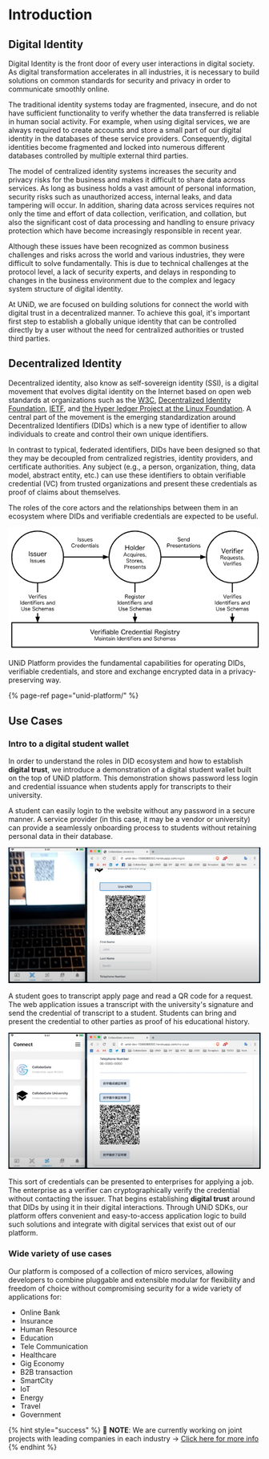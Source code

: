 # Introduction

## Digital Identity

Digital Identity is the front door of every user interactions in digital society. As digital transformation accelerates in all industries, it is necessary to build solutions on common standards for security and privacy in order to communicate smoothly online.

The traditional identity systems today are fragmented, insecure, and do not have sufficient functionality to verify whether the data transferred is reliable in human social activity. For example, when using digital services, we are always required to create accounts and store a small part of our digital identity in the databases of these service providers. Consequently, digital identities become fragmented and locked into numerous different databases controlled by multiple external third parties.

The model of centralized identity systems increases the security and privacy risks for the business and makes it difficult to share data across services. As long as business holds a vast amount of personal information, security risks such as unauthorized access, internal leaks, and data tampering will occur. In addition, sharing data across services requires not only the time and effort of data collection, verification, and collation, but also the significant cost of data processing and handling to ensure privacy protection which have become increasingly responsible in recent year.

Although these issues have been recognized as common business challenges and risks across the world and various industries, they were difficult to solve fundamentally. This is due to technical challenges at the protocol level, a lack of security experts, and delays in responding to changes in the business environment due to the complex and legacy system structure of digital identity.

At UNiD, we are focused on building solutions for connect the world with digital trust in a decentralized manner. To achieve this goal, it's important first step to establish a globally unique identity that can be controlled directly by a user without the need for centralized authorities or trusted third parties.

## Decentralized Identity

Decentralized identity, also know as self-sovereign identity \(SSI\), is a digital movement that evolves digital identity on the Internet based on open web standards at organizations such as the [W3C](https://www.w3.org/), [Decentralized Identity Foundation](https://identity.foundation/), [IETF](https://ietf.org/), and [the Hyper ledger Project at the Linux Foundation](https://www.hyperledger.org/). A central part of the movement is the emerging standardization around Decentralized Identifiers \(DIDs\) which is a new type of identifier to allow individuals to create and control their own unique identifiers.

In contrast to typical, federated identifiers, DIDs have been designed so that they may be decoupled from centralized registries, identity providers, and certificate authorities. Any subject \(e.g., a person, organization, thing, data model, abstract entity, etc.\) can use these identifiers to obtain verifiable credential \(VC\) from trusted organizations and present these credentials as proof of claims about themselves.

The roles of the core actors and the relationships between them in an ecosystem where DIDs and verifiable credentials are expected to be useful.

![DID Ecosystem Overview](.gitbook/assets/did-map%20%283%29.png)

UNiD Platform provides the fundamental capabilities for operating DIDs, verifiable credentials, and store and exchange encrypted data in a privacy-preserving way.

{% page-ref page="unid-platform/" %}

## Use Cases

### Intro to a digital student wallet

In order to understand the roles in DID ecosystem and how to establish **digital trust**, we introduce a demonstration of a digital student wallet built on the top of UNiD platform. This demonstration shows password less login and credential issuance when students apply for transcripts to their university.

A student can easily login to the website without any password in a secure manner. A service provider \(in this case, it may be a vendor or university\) can provide a seamlessly onboarding process to students without retaining personal data in their database.

![UNiD DID Authentication](.gitbook/assets/demo-unid-login%20%281%29%20%283%29%20%282%29.png)

A student goes to transcript apply page and read a QR code for a request. The web application issues a transcript with the university's signature and send the credential of transcript to a student. Students can bring and present the credential to other parties as proof of his educational history.

![Use Case Student Wallet](.gitbook/assets/demo-unid-credential.png)

This sort of credentials can be presented to enterprises for applying a job. The enterprise as a verifier can cryptographically verify the credential without contacting the issuer. That begins establishing **digital trust** around that DIDs by using it in their digital interactions. Through UNiD SDKs, our platform offers convenient and easy-to-access application logic to build such solutions and integrate with digital services that exist out of our platform.

### Wide variety of use cases

Our platform is composed of a collection of micro services, allowing developers to combine pluggable and extensible modular for flexibility and freedom of choice without compromising security for a wide variety of applications for:

* Online Bank
* Insurance
* Human Resource
* Education
* Tele Communication
* Healthcare
* Gig Economy
* B2B transaction
* SmartCity
* IoT
* Energy
* Travel
* Government

{% hint style="success" %}
🧠 **NOTE**: We are currently working on joint projects with leading companies in each industry → [Click here for more info](https://collabogate.com)
{% endhint %}

